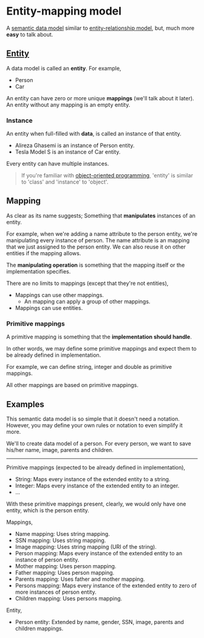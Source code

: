 # Entity-mapping model

A [semantic data model](https://en.wikipedia.org/wiki/Semantic_data_model) similar to [entity-relationship model](https://en.wikipedia.org/wiki/Entity%E2%80%93relationship_model), but, much more **easy** to talk about.

## [Entity](https://www.lexico.com/definition/entity)

A data model is called an **entity**. For example,

- Person
- Car

An entity can have zero or more unique **mappings** (we'll talk about it later). An entity without any mapping is an empty entity.

### Instance

An entity when full-filled with **data**, is called an instance of that entity.

- Alireza Ghasemi is an instance of Person entity.
- Tesla Model S is an instance of Car entity.

Every entity can have multiple instances.

> If you're familiar with [object-oriented programming](https://en.wikipedia.org/wiki/Object-oriented_programming), 'entity' is similar to 'class' and 'instance' to 'object'.

## Mapping

As clear as its name suggests; Something that **manipulates** instances of an entity.

For example, when we're adding a name attribute to the person entity, we're manipulating every instance of person. The name attribute is an mapping that we just assigned to the person entity. We can also reuse it on other entities if the mapping allows.

The **manipulating operation** is something that the mapping itself or the implementation specifies.

There are no limits to mappings (except that they're not entities),

- Mappings can use other mappings.
	- An mapping can apply a group of other mappings.
- Mappings can use entities.

### Primitive mappings

A primitive mapping is something that the **implementation should handle**.

In other words, we may define some primitive mappings and expect them to be already defined in implementation.

For example, we can define string, integer and double as primitive mappings.

All other mappings are based on primitive mappings.

## Examples

This semantic data model is so simple that it doesn't need a notation. However, you may define your own rules or notation to even simplify it more.

We'll to create data model of a person. For every person, we want to save his/her name, image, parents and children.

---

Primitive mappings (expected to be already defined in implementation),

- String: Maps every instance of the extended entity to a string.
- Integer: Maps every instance of the extended entity to an integer.
- ...

With these primitive mappings present, clearly, we would only have one entity, which is the person entity.

Mappings,

- Name mapping: Uses string mapping.
- SSN mapping: Uses string mapping.
- Image mapping: Uses string mapping (URI of the string).
- Person mapping: Maps every instance of the extended entity to an instance of person entity.
- Mother mapping: Uses person mapping.
- Father mapping: Uses person mapping.
- Parents mapping: Uses father and mother mapping.
- Persons mapping: Maps every instance of the extended entity to zero of more instances of person entity.
- Children mapping: Uses persons mapping.

Entity,

- Person entity: Extended by name, gender, SSN, image, parents and children mappings.
